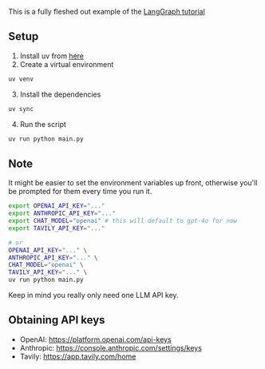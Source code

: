 This is a fully fleshed out example of the [LangGraph tutorial](https://langchain-ai.github.io/langgraph/tutorials/introduction)

## Setup
1. Install uv from [here](https://docs.astral.sh/uv/getting-started/installation/)
2. Create a virtual environment
```bash
uv venv
```
3. Install the dependencies
```bash
uv sync
```
4. Run the script
```bash
uv run python main.py
```

## Note
It might be easier to set the environment variables up front, otherwise you'll be prompted for them every time you run it.
```bash
export OPENAI_API_KEY="..."
export ANTHROPIC_API_KEY="..."
export CHAT_MODEL="openai" # this will default to gpt-4o for now
export TAVILY_API_KEY="..."

# or
OPENAI_API_KEY="..." \
ANTHROPIC_API_KEY="..." \
CHAT_MODEL="openai" \
TAVILY_API_KEY="..." \
uv run python main.py
```
Keep in mind you really only need one LLM API key.

## Obtaining API keys
- OpenAI: https://platform.openai.com/api-keys
- Anthropic: https://console.anthropic.com/settings/keys
- Tavily: https://app.tavily.com/home
